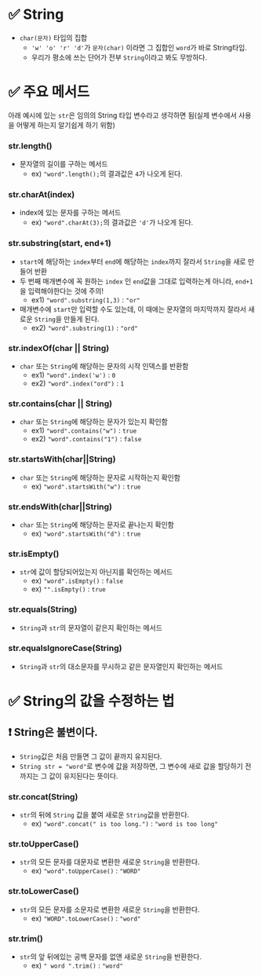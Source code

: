 # ✅ String 
- `char(문자)` 타입의 집합
  -  `'w' 'o' 'r' 'd'`가 `문자(char)` 이라면 그 집합인 `word`가 바로 String타입.
  - 우리가 평소에 쓰는 단어가 전부 `String`이라고 봐도 무방하다.
# ✅ 주요 메서드
아래 예시에 있는 `str`은 임의의 String 타입 변수라고 생각하면 됨(실제 변수에서 사용을 어떻게 하는지 알기쉽게 하기 위함)
### str.length()
- 문자열의 길이를 구하는 메서드
  - ex) `"word".length();`의 결과값은 `4`가 나오게 된다.
### str.charAt(index)
- index에 있는 문자를 구하는 메서드
  - ex) `"word".charAt(3);`의 결과값은 `'d'`가 나오게 된다.

### str.substring(start, end+1)
- `start`에 해당하는 `index`부터 `end`에 해당하는 `index`까지 잘라서 `String`을 새로 만들어 반환
- 두 번째 매개변수에 꼭 원하는 `index` 인 `end`값을 그대로 입력하는게 아니라, `end+1`을 입력해야한다는 것에 주의!
  - ex1) `"word".substring(1,3)` : `"or"` 
- 매개변수에 `start`만 입력할 수도 있는데, 이 때에는 문자열의 마지막까지 잘라서 새로운 `String`을 만들게 된다.
  - ex2) `"word".substring(1)` : `"ord"` 
### str.indexOf(char || String)
- `char` 또는 `String`에 해당하는 문자의 시작 인덱스를 반환함
  - ex1) `"word".index('w')` : `0`
  - ex2) `"word".index("ord")` : `1`
  
### str.contains(char || String)
- `char` 또는 `String`에 해당하는 문자가 있는지 확인함
  - ex1) `"word".contains("w")` : `true`
  - ex2) `"word".contains("1")` : `false`
  
### str.startsWith(char||String)
- `char` 또는 `String`에 해당하는 문자로 시작하는지 확인함
  - ex) `"word".startsWith("w")` : `true`

### str.endsWith(char||String)
- `char` 또는 `String`에 해당하는 문자로 끝나는지 확인함
  - ex) `"word".startsWith("d")` : `true`

### str.isEmpty()
- `str`에 값이 할당되어있는지 아닌지를 확인하는 메서드
  - ex) `"word".isEmpty()` : `false`
  - ex) `"".isEmpty()` : `true`
  
### str.equals(String)
- `String`과 `str`의 문자열이 같은지 확인하는 메서드

### str.equalsIgnoreCase(String)
- `String`과 `str`의 대소문자를 무시하고 같은 문자열인지 확인하는 메서드

# ✅ String의 값을 수정하는 법
## ❗ String은 불변이다.
- `String`값은 처음 만들면 그 값이 끝까지 유지된다.
- `String str = "word"`로 변수에 값을 저장하면, 그 변수에 새로 값을 할당하기 전까지는 그 값이 유지된다는 뜻이다.
### str.concat(String)
- `str`의 뒤에 `String` 값을 붙여 새로운 `String`값을 반환한다.
  - ex) `"word".concat(" is too long.")` : `"word is too long"`

### str.toUpperCase()
- `str`의 모든 문자를 대문자로 변환한 새로운 `String`을 반환한다.
  - ex) `"word".toUpperCase()` : `"WORD"`

### str.toLowerCase()
- `str`의 모든 문자를 소문자로 변환한 새로운 `String`을 반환한다.
  - ex) `"WORD".toLowerCase()` : `"word"`

### str.trim()
- `str`의 앞 뒤에있는 공백 문자를 없앤 새로운 `String`을 반환한다.
  - ex) `" word ".trim()` : `"word"`
